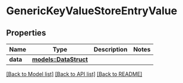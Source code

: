 # GenericKeyValueStoreEntryValue

## Properties

Name | Type | Description | Notes
------------ | ------------- | ------------- | -------------
**data** | [**models::DataStruct**](DataStruct.md) |  | 

[[Back to Model list]](../README.md#documentation-for-models) [[Back to API list]](../README.md#documentation-for-api-endpoints) [[Back to README]](../README.md)


